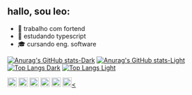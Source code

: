 ## hallo, sou leo:
- 🔭 trabalho com fortend
- 🌱 estudando typescript
- 🎓 cursando eng. software
  
[![Anurag's GitHub stats-Dark](https://github-readme-stats.vercel.app/api?username=leocosta06&show_icons=false&theme=dark#gh-dark-mode-only)](https://github.com/leocosta06/github-readme-stats#gh-dark-mode-only)
[![Anurag's GitHub stats-Light](https://github-readme-stats.vercel.app/api?username=leocosta06&show_icons=false&theme=default#gh-light-mode-only)](https://github.com/leocosta06/github-readme-stats#gh-light-mode-only)
[![Top Langs Dark](https://github-readme-stats.vercel.app/api/top-langs/?username=leocosta06&hide_progress=true&theme=dark)](https://github.com/leocosta06/github-readme-stats#gh-dark-mode-only)
[![Top Langs Light](https://github-readme-stats.vercel.app/api/top-langs/?username=leocosta06&hide_progress=true&theme=default)](https://github.com/leocosta06/github-readme-stats#gh-light-mode-only)


<a href="https://www.java.com/" title="Java"><img src="https://github.com/get-icon/geticon/raw/master/icons/java.svg" alt="Java" width="21px" height="21px"></a>
<a href="https://developer.mozilla.org/en-US/docs/Web/JavaScript" title="JavaScript"><img src="https://github.com/get-icon/geticon/raw/master/icons/javascript.svg" alt="JavaScript" width="21px" height="21px"></a>
<a href="https://www.w3.org/TR/html5/" title="HTML5"><img src="https://github.com/get-icon/geticon/raw/master/icons/html-5.svg" alt="HTML5" width="21px" height="21px"></a>
<a href="https://www.w3.org/TR/CSS/" title="CSS3"><img src="https://github.com/get-icon/geticon/raw/master/icons/css-3.svg" alt="CSS3" width="21px" height="21px"></a>
<a href="https://www.typescriptlang.org/" title="Typescript"><img src="https://github.com/get-icon/geticon/raw/master/icons/typescript-icon.svg" alt="Typescript" width="21px" height="21px"></a>
<a href="https://www.python.org/" title="Python"><img src="https://github.com/get-icon/geticon/raw/master/icons/python.svg" alt="Python" width="21px" height="21px"><
